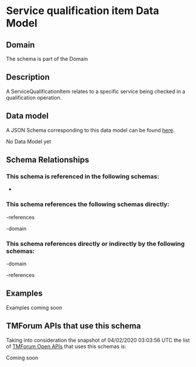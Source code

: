 # Service qualification item Data Model

## Domain

The  schema is part of the  Domain

## Description

A ServiceQualificationItem relates to a specific service being checked in a qualification operation.

## Data model

A JSON Schema corresponding to this data model can be found
[here](https://github.com/tmforum-rand/schemas/blob/candidates/Service/ServiceQualificationItem.schema.json).

No Data Model yet

## Schema Relationships

### This schema is referenced in the following schemas:

-

### This schema references the following schemas directly:

-references

-domain

### This schema references directly or indirectly by the following schemas:

-domain

-references



## Examples

Examples coming soon

## TMForum APIs that use this schema

Taking into consideration the snapshot of 04/02/2020 03:03:56 UTC the list of [TMForum Open APIs](https://www.tmforum.org/open-apis/) that uses this schemas is:

Coming soon